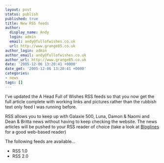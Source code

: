 ```yaml
---
layout: post
status: publish
published: true
title: New RSS feeds
author:
  display_name: Andy
  login: admin
  email: andy@fullofwishes.co.uk
  url: http://www.grange85.co.uk
author_login: admin
author_email: andy@fullofwishes.co.uk
author_url: http://www.grange85.co.uk
date: '2005-12-06 13:20:41 +0000'
date_gmt: '2005-12-06 13:20:41 +0000'
categories:
- news
tags: []
---
```

<p>I've updated the A Head Full of Wishes RSS feeds so that you now get the full article complete with working links and pictures rather than the rubbish text only feed I was running before.</p>
<p>RSS allows you to keep up with Galaxie 500, Luna, Damon &amp; Naomi and Dean &amp; Britta news without having to keep checking the website. The news articles will be pushed to your RSS reader of choice (take a look at <a href="htt://www.bloglines.com">Bloglines</a> for a good web-based reader)</p>
<p>The following feeds are available...</p>
<ul>
<li><span class="removed_link" title="http://www.fullofwishes.info/galaxie/rss.php?t=rss1.0">RSS 1.0</span></li>
<li><span class="removed_link" title="http://www.fullofwishes.info/galaxie/rss.php?t=rss2.0">RSS 2.0</span></li>
</ul>
